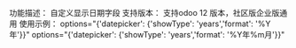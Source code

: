 功能描述： 自定义显示日期字段
支持版本： 支持odoo 12 版本，社区版企业版通用
使用示例：
        options="{'datepicker': {'showType': 'years','format': '%Y年'}}"
     	options="{'datepicker': {'showType': 'years','format': '%Y年%m月'}}"

